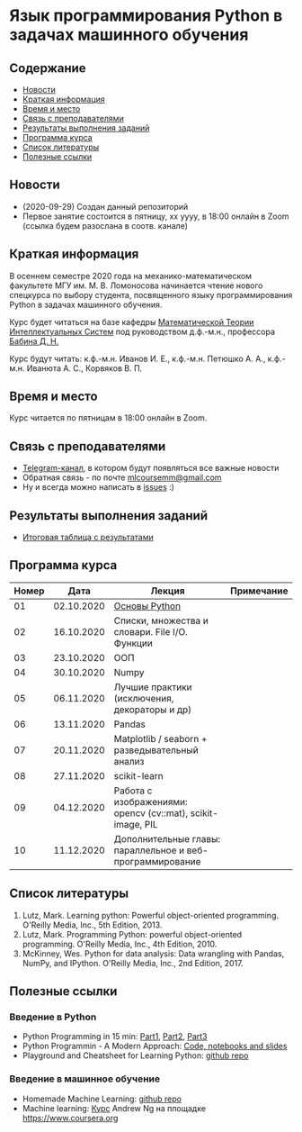 # Язык программирования Python в задачах машинного обучения

## Содержание
* [Новости](#news)
* [Краткая информация](#info)
* [Время и место](#ww)
* [Связь с преподавателями](#feedback)
* [Результаты выполнения заданий](#marks)
* [Программа курса](#program)
* [Список литературы](#lit)
* [Полезные ссылки](#links)
## <a name="news" /> Новости
* (2020-09-29) Создан данный репозиторий
* Первое занятие состоится в пятницу, xx yyyy, в 18:00 онлайн в Zoom (ссылка будем разослана в соотв. канале) 
## <a name="info" /> Краткая информация 
В осеннем семестре 2020 года на механико-математическом факультете МГУ им. М. В. Ломоносова начинается чтение нового спецкурса по выбору студента, посвященного языку программирования Python в задачах машинного обучения. 

Курс будет читаться на базе кафедры [Математической Теории Интеллектуальных Систем](http://intsys.msu.ru) под руководством д.ф.-м.н., профессора [Бабина Д. Н.](http://intsys.msu.ru/staff/babin/) 

Курс будут читать: к.ф.-м.н. Иванов И. Е., к.ф.-м.н. Петюшко А. А., к.ф.-м.н. Иванюта А. С., Корвяков В. П.
## <a name="ww" /> Время и место 
Курс читается по пятницам в 18:00 онлайн в Zoom. 
## <a name="feedback" /> Связь с преподавателями
* [Telegram-канал](https://t.me/joinchat/AAAAAEUmx5cJLOdLXsOt8g), в котором будут появляться все важные новости
* Обратная связь - по почте mlcoursemm@gmail.com
* Ну и всегда можно написать в [issues](https://github.com/mlcoursemm/py2020autumn/issues) :)
## <a name="marks" /> Результаты выполнения заданий
* [Итоговая таблица с результатами]()
## <a name="program" /> Программа курса 
| Номер         | Дата          | Лекция                                      | Примечание                              |
| ------------- | ------------- | -------------                               | -------------                           |   
| 01            | 02.10.2020    | [Основы Python](https://github.com/mlcoursemm/py2020autumn/blob/master/Python1_basics.ipynb)                                     |                |
| 02            | 16.10.2020    | Списки, множества и словари. File I/O. Функции    |  |
| 03            | 23.10.2020    | ООП              |   |
| 04            | 30.10.2020    | Numpy                       |                | 
| 05            | 06.11.2020    | Лучшие практики (исключения, декораторы и др)                           |  | 
| 06            | 13.11.2020    | Pandas                                               |  | 
| 07            | 20.11.2020    | Matplotlib / seaborn + разведывательный анализ                   | | 
| 08            | 27.11.2020    | scikit-learn                                          |  | 
| 09            | 04.12.2020    | Работа с изображениями: opencv (cv::mat), scikit-image, PIL                                          |  | 
| 10            | 11.12.2020    | Дополнительные главы: параллельное и веб-программирование                           |                  | 

## <a name="lit" /> Список литературы
1.	Lutz, Mark. Learning python: Powerful object-oriented programming. O'Reilly Media, Inc., 5th Edition, 2013.
2.	Lutz, Mark. Programming Python: powerful object-oriented programming. O'Reilly Media, Inc., 4th Edition, 2010.
3.	McKinney, Wes. Python for data analysis: Data wrangling with Pandas, NumPy, and IPython. O'Reilly Media, Inc., 2nd Edition, 2017.
## <a name="links" /> Полезные ссылки 
### Введение в Python
* Python Programming in 15 min: [Part1](https://towardsdatascience.com/python-programming-in-15-min-part-1-3ad2d773834c), [Part2](https://towardsdatascience.com/python-programming-in-15-min-part-2-480f78713544), [Part3](https://towardsdatascience.com/python-programming-in-15-min-part-3-ce882f9ab9b2)
* Python Programmin - A Modern Approach: [Code, notebooks and slides](https://github.com/vamsi/python-programming-modern-approach)
* Playground and Cheatsheet for Learning Python: [github repo](https://github.com/trekhleb/learn-python)
### Введение в машинное обучение
* Homemade Machine Learning: [github repo](https://github.com/trekhleb/homemade-machine-learning)
* Machine learning: [Курс](https://www.coursera.org/learn/machine-learning) Andrew Ng на площадке https://www.coursera.org

